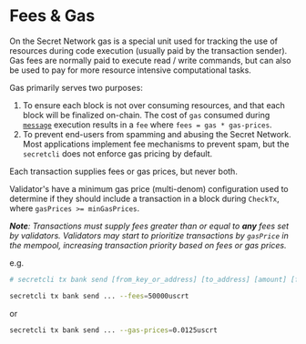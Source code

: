 # Fees & Gas

On the Secret Network gas is a special unit used for tracking the use of resources during code execution (usually paid by the transaction sender). Gas fees are normally paid to execute read / write commands, but can also be used to pay for more resource intensive computational tasks.&#x20;

Gas primarily serves two purposes:&#x20;

1. To ensure each block is not over consuming resources, and that each block will be finalized on-chain. The cost of `gas` consumed during [`message`](https://docs.cosmos.network/v0.44/building-modules/messages-and-queries.html#messages) execution results in a `fee` where `fees = gas * gas-prices`.&#x20;
2. To prevent end-users from spamming and abusing the Secret Network. Most applications implement fee mechanisms to prevent spam, but the `secretcli` does not enforce gas pricing by default.&#x20;

Each transaction supplies fees or gas prices, but never both.

Validator's have a minimum gas price (multi-denom) configuration used to determine if they should include a transaction in a block during `CheckTx`, where `gasPrices >= minGasPrices`.

_**Note**: Transactions must supply fees greater than or equal to **any** fees set by validators. Validators may start to prioritize transactions by `gasPrice` in the mempool, increasing transaction priority based on fees or gas prices._

e.g.

```bash
# secretcli tx bank send [from_key_or_address] [to_address] [amount] [flags]

secretcli tx bank send ... --fees=50000uscrt
```

or

```bash
secretcli tx bank send ... --gas-prices=0.0125uscrt
```
